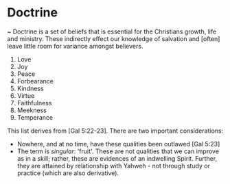 # Doctrine
~ Doctrine is a set of beliefs that is essential for the Christians growth, life and ministry.  These indirectly effect our knowledge of salvation and [often] leave little room for variance amongst believers.

1. Love
2. Joy
3. Peace
4. Forbearance
5. Kindness
6. Virtue
7. Faithfulness
8. Meekness
9. Temperance

This list derives from [Gal 5:22-23].
There are two important considerations:
- Nowhere, and at no time, have these qualities been outlawed [Gal 5:23]
- The term is _singular_: 'fruit'.  These are not qualities that we can improve as in a skill; rather, these are evidences of an indwelling Spirit.  Further, they are attained by relationship with Yahweh - not through study or practice (which are also derivative).
